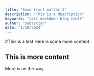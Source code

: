 ```yaml
---
title: "Some front matter 3"
description: "This is a description"
keywords: "test markdown blog stuff"
author: "Sebastian"
date: "1/10/2024"
---
```


#This is a test
Here is some more content

## This is more content
More is on the way
